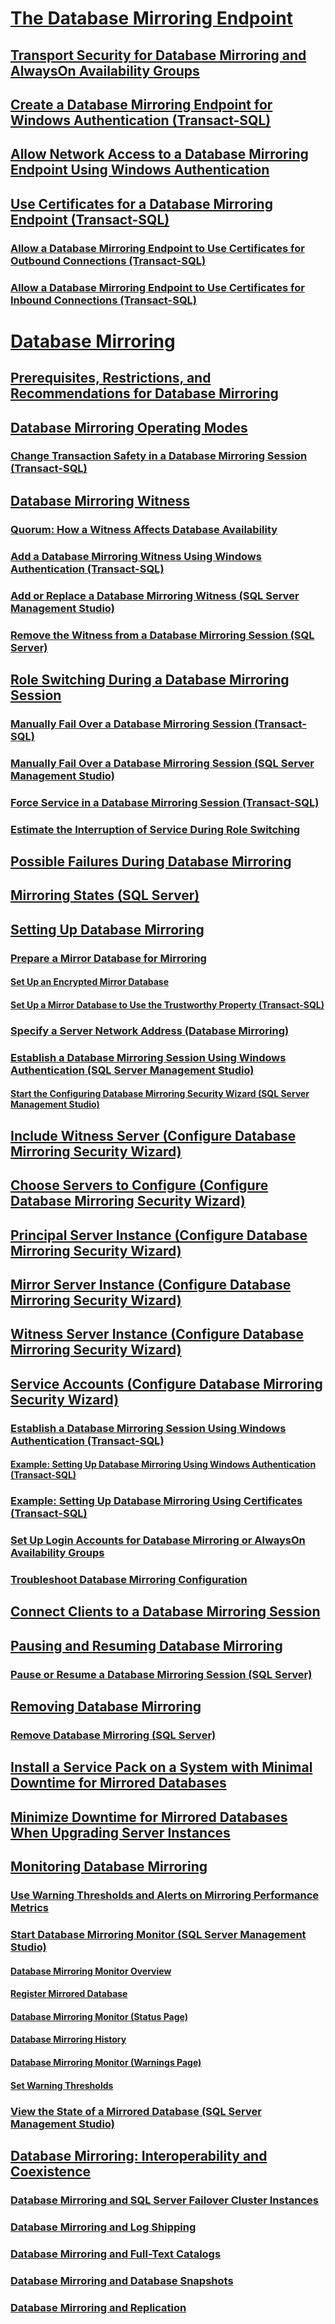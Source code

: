 # [The Database Mirroring Endpoint](the-database-mirroring-endpoint-sql-server.md)
## [Transport Security for Database Mirroring and AlwaysOn Availability Groups](transport-security-database-mirroring-always-on-availability.md)
## [Create a Database Mirroring Endpoint for Windows Authentication (Transact-SQL)](create-a-database-mirroring-endpoint-for-windows-authentication-transact-sql.md)
## [Allow Network Access to a Database Mirroring Endpoint Using Windows Authentication](../database-mirroring-allow-network-access-windows-authentication.md)
## [Use Certificates for a Database Mirroring Endpoint (Transact-SQL)](use-certificates-for-a-database-mirroring-endpoint-transact-sql.md)
### [Allow a Database Mirroring Endpoint to Use Certificates for Outbound Connections (Transact-SQL)](database-mirroring-use-certificates-for-outbound-connections.md)
### [Allow a Database Mirroring Endpoint to Use Certificates for Inbound Connections (Transact-SQL)](database-mirroring-use-certificates-for-inbound-connections.md)
# [Database Mirroring](database-mirroring-sql-server.md)
## [Prerequisites, Restrictions, and Recommendations for Database Mirroring](prerequisites-restrictions-and-recommendations-for-database-mirroring.md)
## [Database Mirroring Operating Modes](database-mirroring-operating-modes.md)
### [Change Transaction Safety in a Database Mirroring Session (Transact-SQL)](change-transaction-safety-in-a-database-mirroring-session-transact-sql.md)
## [Database Mirroring Witness](database-mirroring-witness.md)
### [Quorum: How a Witness Affects Database Availability](quorum-how-a-witness-affects-database-availability-database-mirroring.md)
### [Add a Database Mirroring Witness Using Windows Authentication (Transact-SQL)](add-a-database-mirroring-witness-using-windows-authentication-transact-sql.md)
### [Add or Replace a Database Mirroring Witness (SQL Server Management Studio)](add-or-replace-a-database-mirroring-witness-sql-server-management-studio.md)
### [Remove the Witness from a Database Mirroring Session (SQL Server)](remove-the-witness-from-a-database-mirroring-session-sql-server.md)
## [Role Switching During a Database Mirroring Session](role-switching-during-a-database-mirroring-session-sql-server.md)
### [Manually Fail Over a Database Mirroring Session (Transact-SQL)](manually-fail-over-a-database-mirroring-session-transact-sql.md)
### [Manually Fail Over a Database Mirroring Session (SQL Server Management Studio)](manually-fail-over-a-database-mirroring-session-sql-server-management-studio.md)
### [Force Service in a Database Mirroring Session (Transact-SQL)](force-service-in-a-database-mirroring-session-transact-sql.md)
### [Estimate the Interruption of Service During Role Switching](estimate-the-interruption-of-service-during-role-switching-database-mirroring.md)
## [Possible Failures During Database Mirroring](possible-failures-during-database-mirroring.md)
## [Mirroring States (SQL Server)](mirroring-states-sql-server.md)
## [Setting Up Database Mirroring](setting-up-database-mirroring-sql-server.md)
### [Prepare a Mirror Database for Mirroring](prepare-a-mirror-database-for-mirroring-sql-server.md)
#### [Set Up an Encrypted Mirror Database](set-up-an-encrypted-mirror-database.md)
#### [Set Up a Mirror Database to Use the Trustworthy Property (Transact-SQL)](set-up-a-mirror-database-to-use-the-trustworthy-property-transact-sql.md)
### [Specify a Server Network Address (Database Mirroring)](specify-a-server-network-address-database-mirroring.md)
### [Establish a Database Mirroring Session Using Windows Authentication (SQL Server Management Studio)](establish-database-mirroring-session-windows-authentication.md)
#### [Start the Configuring Database Mirroring Security Wizard (SQL Server Management Studio)](start-the-configuring-database-mirroring-security-wizard.md)
## [Include Witness Server (Configure Database Mirroring Security Wizard)](include-witness-server-configure-database-mirroring-security-wizard.md)
## [Choose Servers to Configure (Configure Database Mirroring Security Wizard)](choose-servers-to-configure-configure-database-mirroring-security-wizard.md)
## [Principal Server Instance (Configure Database Mirroring Security Wizard)](principal-server-instance-configure-database-mirroring-security-wizard.md)
## [Mirror Server Instance (Configure Database Mirroring Security Wizard)](mirror-server-instance-configure-database-mirroring-security-wizard.md)
## [Witness Server Instance (Configure Database Mirroring Security Wizard)](witness-server-instance-configure-database-mirroring-security-wizard.md)
## [Service Accounts (Configure Database Mirroring Security Wizard)](service-accounts-configure-database-mirroring-security-wizard.md)
### [Establish a Database Mirroring Session Using Windows Authentication (Transact-SQL)](database-mirroring-establish-session-windows-authentication.md)
#### [Example: Setting Up Database Mirroring Using Windows Authentication (Transact-SQL)](example-setting-up-database-mirroring-using-windows-authentication-transact-sql.md)
### [Example: Setting Up Database Mirroring Using Certificates (Transact-SQL)](example-setting-up-database-mirroring-using-certificates-transact-sql.md)
### [Set Up Login Accounts for Database Mirroring or AlwaysOn Availability Groups](set-up-login-accounts-database-mirroring-always-on-availability.md)
### [Troubleshoot Database Mirroring Configuration](troubleshoot-database-mirroring-configuration-sql-server.md)
## [Connect Clients to a Database Mirroring Session](connect-clients-to-a-database-mirroring-session-sql-server.md)
## [Pausing and Resuming Database Mirroring](pausing-and-resuming-database-mirroring-sql-server.md)
### [Pause or Resume a Database Mirroring Session (SQL Server)](pause-or-resume-a-database-mirroring-session-sql-server.md)
## [Removing Database Mirroring](removing-database-mirroring-sql-server.md)
### [Remove Database Mirroring (SQL Server)](remove-database-mirroring-sql-server.md)
## [Install a Service Pack on a System with Minimal Downtime for Mirrored Databases](../install-a-service-pack-on-a-system-with-minimal-downtime-for-mirrored-databases.md)
## [Minimize Downtime for Mirrored Databases When Upgrading Server Instances](upgrading-mirrored-instances.md)
## [Monitoring Database Mirroring](monitoring-database-mirroring-sql-server.md)
### [Use Warning Thresholds and Alerts on Mirroring Performance Metrics](use-warning-thresholds-and-alerts-on-mirroring-performance-metrics-sql-server.md)
### [Start Database Mirroring Monitor (SQL Server Management Studio)](start-database-mirroring-monitor-sql-server-management-studio.md)
#### [Database Mirroring Monitor Overview](database-mirroring-monitor-overview.md)
#### [Register Mirrored Database](register-mirrored-database.md)
#### [Database Mirroring Monitor (Status Page)](database-mirroring-monitor-status-page.md)
#### [Database Mirroring History](database-mirroring-history.md)
#### [Database Mirroring Monitor (Warnings Page)](database-mirroring-monitor-warnings-page.md)
#### [Set Warning Thresholds](set-warning-thresholds.md)
### [View the State of a Mirrored Database (SQL Server Management Studio)](view-the-state-of-a-mirrored-database-sql-server-management-studio.md)
## [Database Mirroring: Interoperability and Coexistence](database-mirroring-interoperability-and-coexistence-sql-server.md)
### [Database Mirroring and SQL Server Failover Cluster Instances](database-mirroring-and-sql-server-failover-cluster-instances.md)
### [Database Mirroring and Log Shipping](database-mirroring-and-log-shipping-sql-server.md)
### [Database Mirroring and Full-Text Catalogs](database-mirroring-and-full-text-catalogs-sql-server.md)
### [Database Mirroring and Database Snapshots](database-mirroring-and-database-snapshots-sql-server.md)
### [Database Mirroring and Replication](database-mirroring-and-replication-sql-server.md)
